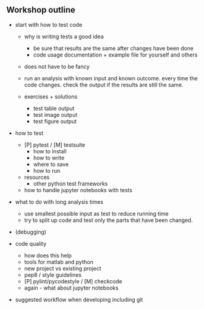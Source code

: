 ## Workshop outline

- start with how to test code
  - why is writing tests a good idea
    - be sure that results are the same after changes have been done
    - code usage documentation + example file for yourself and others
  - does not have to be fancy
  - run an analysis with known input and known outcome. every time the code changes. check the output if the results are still the same.

  - exercises + solutions
    - test table output
    - test image output
    - test figure output

- how to test
  - [P] pytest / [M] testsuite
    - how to install
    - how to write
    - where to save
    - how to run
  - resources
    - other python test frameworks
  - how to handle jupyter notebooks with tests

- what to do with long analysis times
  - use smallest possible input as test to reduce running time
  - try to split up code and test only the parts that have been changed.

- (debugging)

- code quality
  - how does this help
  - tools for matlab and python
  - new project vs existing project
  - pep8 / style guidelines
  - [P] pylint/pycodestyle / [M] checkcode
  - again - what about jupyter notebooks

- suggested workflow when developing including git
